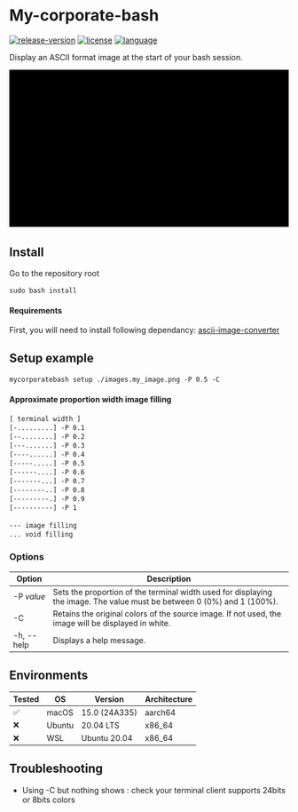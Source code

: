 # My-corporate-bash

[![release-version](https://img.shields.io/badge/Version-1.0.0-blue)]()
[![license](https://img.shields.io/badge/License-Apache%202.0-blue.svg)](https://github.com/MaloLM/my-corporate-bash/blob/main/LICENSE)
[![language](https://img.shields.io/badge/Language-shell-blue)](https://en.wikipedia.org/wiki/Scripting_language)

Display an ASCII format image at the start of your bash session.

<demo>

![software demonstration: an opened terminal is used to setup a company logo, then show the result, the user validates the result whoch is now configure at the start of any bash session.](./assets/demo.gif)

## Install

Go to the repository root

```shell
sudo bash install
```

#### Requirements

First, you will need to install following dependancy: [ascii-image-converter](https://github.com/TheZoraiz/ascii-image-converter)

## Setup example

```shell
mycorporatebash setup ./images.my_image.png -P 0.5 -C
```

#### Approximate proportion width image filling

```
[ terminal width ]
[-.........] -P 0.1
[--........] -P 0.2
[---.......] -P 0.3
[----......] -P 0.4
[-----.....] -P 0.5
[------....] -P 0.6
[-------...] -P 0.7
[--------..] -P 0.8
[---------.] -P 0.9
[----------] -P 1

--- image filling
... void filling
```

### Options

| Option     | Description                                                                                                             |
| ---------- | ----------------------------------------------------------------------------------------------------------------------- |
| -P _value_ | Sets the proportion of the terminal width used for displaying the image. The value must be between 0 (0%) and 1 (100%). |
| -C         | Retains the original colors of the source image. If not used, the image will be displayed in white.                     |
| -h, --help | Displays a help message.                                                                                                |

## Environments

| Tested | OS     | Version       | Architecture |
| ------ | ------ | ------------- | ------------ |
| ✅     | macOS  | 15.0 (24A335) | aarch64      |
| ❌     | Ubuntu | 20.04 LTS     | x86_64       |
| ❌     | WSL    | Ubuntu 20.04  | x86_64       |

## Troubleshooting

- Using -C but nothing shows : check your terminal client supports 24bits or 8bits colors
